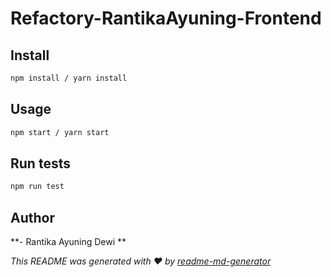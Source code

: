 # Refactory-RantikaAyuning-Frontend

## Install

```sh
npm install / yarn install
```

## Usage

```sh
npm start / yarn start
```

## Run tests

```sh
npm run test
```

## Author
**- Rantika Ayuning Dewi **

_This README was generated with ❤️ by [readme-md-generator](https://github.com/kefranabg/readme-md-generator)_
